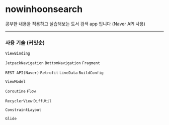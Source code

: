# nowinhoonsearch

공부한 내용을 적용하고 실습해보는 도서 검색 app 입니다 (Naver API 사용)

---

### 사용 기술 (커밋순)

`ViewBinding` 

`JetpackNavigation` `BottomNavigation` `Fragment`

`REST API(Naver)` `Retrofit` `LiveData` `BuildConfig`

`ViewModel`

`Coroutine` `Flow`

`RecyclerView` `DiffUtil`

`ConstraintLayout`

`Glide`
